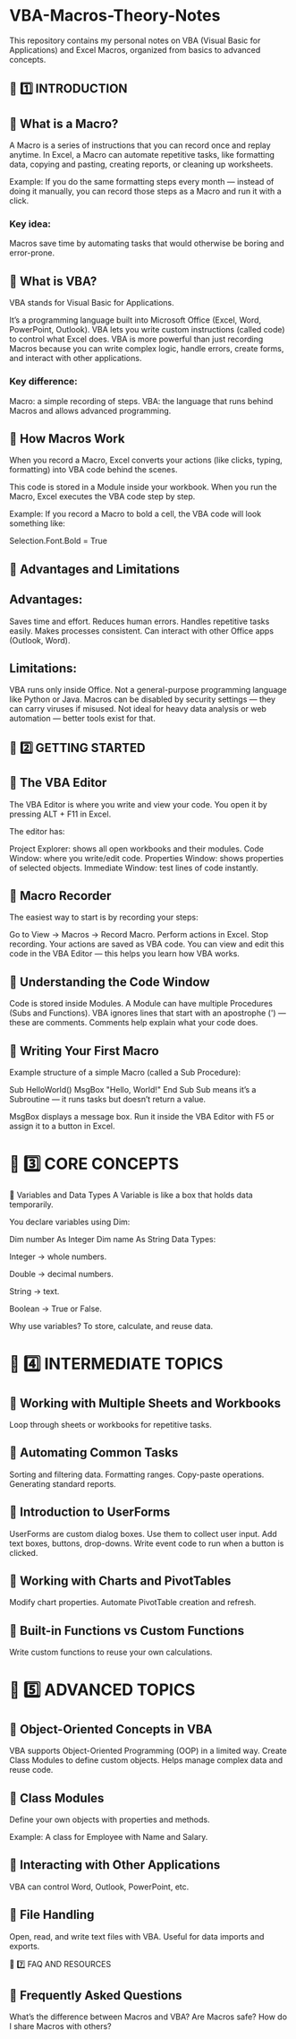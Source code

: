 # VBA-Macros-Theory-Notes
This repository contains my personal notes on VBA (Visual Basic for Applications) and Excel Macros, organized from basics to advanced concepts.

## 🔵 1️⃣ INTRODUCTION
## 📌 What is a Macro?
A Macro is a series of instructions that you can record once and replay anytime.
In Excel, a Macro can automate repetitive tasks, like formatting data, copying and pasting, creating reports, or cleaning up worksheets.

Example: If you do the same formatting steps every month — instead of doing it manually, you can record those steps as a Macro and run it with a click.

### Key idea:
Macros save time by automating tasks that would otherwise be boring and error-prone.

## 📌 What is VBA?
VBA stands for Visual Basic for Applications.

It’s a programming language built into Microsoft Office (Excel, Word, PowerPoint, Outlook).
VBA lets you write custom instructions (called code) to control what Excel does.
VBA is more powerful than just recording Macros because you can write complex logic, handle errors, create forms, and interact with other applications.

### Key difference:

Macro: a simple recording of steps.
VBA: the language that runs behind Macros and allows advanced programming.

## 📌 How Macros Work
When you record a Macro, Excel converts your actions (like clicks, typing, formatting) into VBA code behind the scenes.

This code is stored in a Module inside your workbook.
When you run the Macro, Excel executes the VBA code step by step.

Example:
If you record a Macro to bold a cell, the VBA code will look something like:

Selection.Font.Bold = True

## 📌 Advantages and Limitations
## Advantages:

Saves time and effort.
Reduces human errors.
Handles repetitive tasks easily.
Makes processes consistent.
Can interact with other Office apps (Outlook, Word).

## Limitations:

VBA runs only inside Office.
Not a general-purpose programming language like Python or Java.
Macros can be disabled by security settings — they can carry viruses if misused.
Not ideal for heavy data analysis or web automation — better tools exist for that.

## 🔵 2️⃣ GETTING STARTED
## 📌 The VBA Editor

The VBA Editor is where you write and view your code.
You open it by pressing ALT + F11 in Excel.

The editor has:

Project Explorer: shows all open workbooks and their modules.
Code Window: where you write/edit code.
Properties Window: shows properties of selected objects.
Immediate Window: test lines of code instantly.

## 📌 Macro Recorder

The easiest way to start is by recording your steps:

Go to View → Macros → Record Macro.
Perform actions in Excel.
Stop recording.
Your actions are saved as VBA code.
You can view and edit this code in the VBA Editor — this helps you learn how VBA works.

## 📌 Understanding the Code Window

Code is stored inside Modules.
A Module can have multiple Procedures (Subs and Functions).
VBA ignores lines that start with an apostrophe (') — these are comments.
Comments help explain what your code does.

## 📌 Writing Your First Macro
Example structure of a simple Macro (called a Sub Procedure):

Sub HelloWorld()
    MsgBox "Hello, World!"
End Sub
Sub means it’s a Subroutine — it runs tasks but doesn’t return a value.

MsgBox displays a message box.
Run it inside the VBA Editor with F5 or assign it to a button in Excel.

# 🔵 3️⃣ CORE CONCEPTS
📌 Variables and Data Types
A Variable is like a box that holds data temporarily.

You declare variables using Dim:

Dim number As Integer
Dim name As String
Data Types:

Integer → whole numbers.

Double → decimal numbers.

String → text.

Boolean → True or False.

Why use variables?
To store, calculate, and reuse data.

# 🔵 4️⃣ INTERMEDIATE TOPICS

## 📌 Working with Multiple Sheets and Workbooks

Loop through sheets or workbooks for repetitive tasks.

## 📌 Automating Common Tasks

Sorting and filtering data.
Formatting ranges.
Copy-paste operations.
Generating standard reports.

## 📌 Introduction to UserForms

UserForms are custom dialog boxes.
Use them to collect user input.
Add text boxes, buttons, drop-downs.
Write event code to run when a button is clicked.

## 📌 Working with Charts and PivotTables

Modify chart properties.
Automate PivotTable creation and refresh.

## 📌 Built-in Functions vs Custom Functions

Write custom functions to reuse your own calculations.

# 🔵 5️⃣ ADVANCED TOPICS

## 📌 Object-Oriented Concepts in VBA

VBA supports Object-Oriented Programming (OOP) in a limited way.
Create Class Modules to define custom objects.
Helps manage complex data and reuse code.

## 📌 Class Modules
Define your own objects with properties and methods.

Example: A class for Employee with Name and Salary.

## 📌 Interacting with Other Applications
VBA can control Word, Outlook, PowerPoint, etc.

## 📌 File Handling

Open, read, and write text files with VBA.
Useful for data imports and exports.

🔵 7️⃣ FAQ AND RESOURCES

## 📌 Frequently Asked Questions

What’s the difference between Macros and VBA?
Are Macros safe?
How do I share Macros with others?
